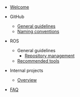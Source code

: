 * [Welcome](/docs/ "Welcome")

* GitHub
    * [General guidelines](/docs/github/ "GitHub")
    * [Naming conventions](/docs/github/conventions "GitHub conventions")

* ROS
    * General guidelines
        * [Repository management](/docs/ros/ "ROS")
    * [Recommended tools](/docs/ros/tools "ROS Tools")

* Internal projects
    * [Overview](/docs/projects/ "Internal projects")

* [FAQ](/docs/faq)